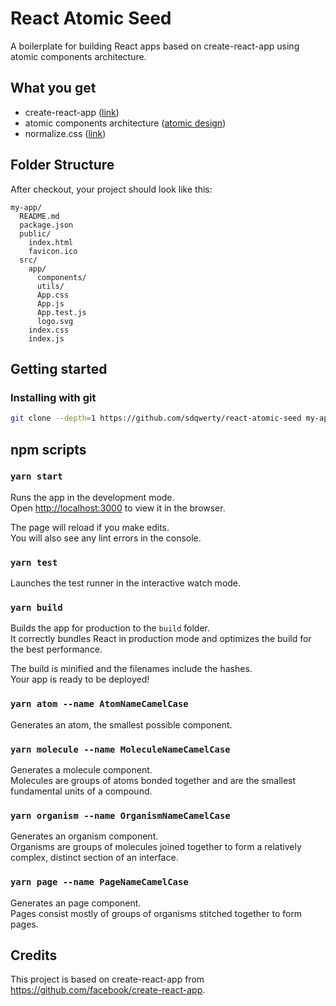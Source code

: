 # React Atomic Seed

A boilerplate for building React apps based on create-react-app using atomic components architecture.

## What you get
* create-react-app ([link](https://github.com/facebook/create-react-app#whats-included))
* atomic components architecture ([atomic design](http://bradfrost.com/blog/post/atomic-web-design/))
* normalize.css ([link](https://github.com/necolas/normalize.css))

## Folder Structure
After checkout, your project should look like this:

```
my-app/
  README.md
  package.json
  public/
    index.html
    favicon.ico
  src/
    app/
      components/
      utils/
      App.css
      App.js
      App.test.js
      logo.svg
    index.css
    index.js
```
## Getting started
### Installing with git

```bash
git clone --depth=1 https://github.com/sdqwerty/react-atomic-seed my-app
```

## npm scripts

### `yarn start`

Runs the app in the development mode.<br>
Open [http://localhost:3000](http://localhost:3000) to view it in the browser.

The page will reload if you make edits.<br>
You will also see any lint errors in the console.

### `yarn test`

Launches the test runner in the interactive watch mode.<br>

### `yarn build`

Builds the app for production to the `build` folder.<br>
It correctly bundles React in production mode and optimizes the build for the best performance.

The build is minified and the filenames include the hashes.<br>
Your app is ready to be deployed!

### `yarn atom --name AtomNameCamelCase`
Generates an atom, the smallest possible component.

### `yarn molecule --name MoleculeNameCamelCase` 
Generates a molecule component.<br>
Molecules are groups of atoms bonded together and are the smallest fundamental units of a compound.

### `yarn organism --name OrganismNameCamelCase`
Generates an organism component.<br>
Organisms are groups of molecules joined together to form a relatively complex, distinct section of an interface.

### `yarn page --name PageNameCamelCase`
Generates an page component.<br>
Pages consist mostly of groups of organisms stitched together to form pages.<br>


## Credits

This project is based on create-react-app from https://github.com/facebook/create-react-app.
